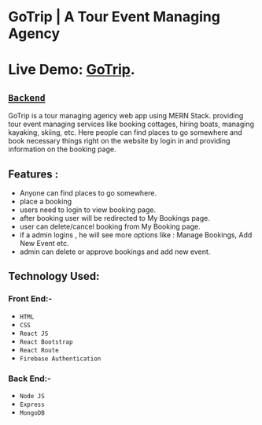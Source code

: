 # GoTrip | A Tour Event Managing Agency

# Live Demo: [GoTrip](https://phwc-task.web.app/).
## [`Backend`](https://github.com/JobayerHosen/GoTrip-Backend)

GoTrip is a tour managing agency web app using MERN Stack. providing tour event managing services like booking cottages, hiring boats, managing kayaking, skiing, etc. Here people can find places to go somewhere and book necessary things right on the website by login in and providing information on the booking page.

## Features :

- Anyone can find places to go somewhere.
- place a booking
- users need to login to view booking page.
- after booking user will be redirected to My Bookings page.
- user can delete/cancel booking from My Booking page.
- if a admin logins , he will see more options like : Manage Bookings, Add New Event etc.
- admin can delete or approve bookings and add new event.

## Technology Used:

### Front End:-

- `HTML`
- `CSS`
- `React JS`
- `React Bootstrap`
- `React Route`
- `Firebase Authentication`

### Back End:-

- `Node JS`
- `Express`
- `MongoDB`
